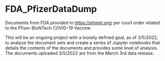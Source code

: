 # FDA_PfizerDataDump
Documents from FDA provided to https://phmpt.org/ per court order related to the Pfizer-BioNTech  COVID-19  Vaccine

This will be an ongoing project with a loosely defined goal, as of 3/5/2022, to analyze the document sets and create 
a series of Jupyter notebooks that details the contents of the documents and provides some level of analysis. 
 The documents uploaded 3/5/2022 are from the March 3rd data release.
